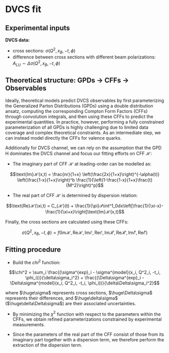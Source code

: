 # DVCS fit

## Experimental inputs
**DVCS data:**
- cross sections: $\sigma(Q^2, x_B, -t, \phi)$
- difference between cross sections with different beam polarizations: $A_{LU}\sim\Delta\sigma(Q^2, x_B, -t, \phi)$

## Theoretical structure: GPDs &rarr; CFFs &rarr; Observables

Ideally, theoretical models predict DVCS observables by first parameterizing the Generalized Parton Distributions (GPDs) using a double distribution ansatz, computing the corresponding Compton Form Factors (CFFs) through convolution integrals, and then using these CFFs to predict the experimental quantities. In practice, however, performing a fully constrained parameterization of all GPDs is highly challenging due to limited data coverage and complex theoretical constraints. As an intermediate step, we can instead model directly the CFFs for valence quarks.

Additionally for DVCS channel, we can rely on the assumption that the GPD H dominates the DVCS channel and focus our fitting efforts on CFF ℋ:
- The imaginary part of CFF ℋ at leading-order can be modelled as:

$$\text{Im}ℋ(x,t) = \frac{nr}{1+x} \left(\frac{2x}{1+x}\right)^{-\alpha(t)} \left(\frac{1-x}{1+x}\right)^b \frac{1}{\left(1-\frac{1-x}{1+x}\frac{t}{M^2}\right)^p}$$

- The real part of CFF ℋ is determined by dispersion relation:

$$\text{Re}ℋ(\xi,t) = C_{ℋ}(t) + \frac{1}{\pi}𝒫\int^1_0dx\left[\frac{1}{\xi-x}-\frac{1}{\xi+x}\right]\text{Im}ℋ(x,t)$$

Finally, the cross sections are calculated using these CFFs:

$$\sigma(Q^2, x_B, -t, \phi) = f(\text{Im}ℋ, \text{Re}ℋ, \text{Im}ℰ, \text{Re}ℰ, \text{Im}\tilde ℋ, \text{Re}\tilde ℋ, \text{Im}\tilde ℰ, \text{Re}\tilde ℰ)$$

## Fitting procedure
- Build the $chi^2$ function:

$$\chi^2 = \sum_i \frac{(\sigma^{exp}_i - \sigma^{model}(x_i, Q^2_i, -t_i, \phi_i))}{\delta\sigma_i^2} + \frac{(\Delta\sigma^{exp}_i - \Delta\sigma^{model}(x_i, Q^2_i, -t_i, \phi_i))}{\delta\Delta\sigma_i^2}$$

where $\huge\sigma$ represents cross sections, $\huge\Delta\sigma$ represents their differences, and $\huge\delta\sigma$ ($\huge\delta\Delta\sigma$) are their associated uncertainties.

- By minimizing the $\chi^2$ function with respect to the parameters within the CFFs, we obtain refined parameterizations constrained by experimental measurements.

- Since the parameters of the real part of the CFF consist of those from its imaginary part together with a dispersion term, we therefore perform the extraction of the dispersion term.
